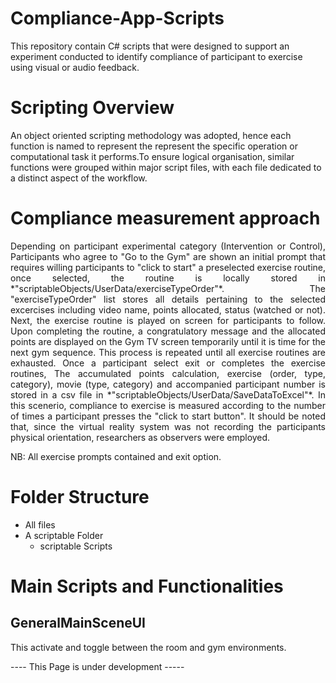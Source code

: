 # Compliance-App-Scripts
This repository contain C# scripts that were designed to support an experiment conducted to identify compliance of participant to exercise using visual or audio feedback.

# Scripting Overview
An object oriented scripting methodology was adopted, hence each function is named to represent the represent the specific operation or computational task it performs.To ensure logical organisation, similar functions were grouped within major script files, with each file dedicated to a distinct aspect of the workflow.

# Compliance measurement approach

<p align="justify">
Depending on participant experimental category (Intervention or Control), Participants who agree to "Go to the Gym" are shown an initial prompt that requires willing participants to "click to start" a preselected exercise routine, once selected, the routine is locally stored in *"scriptableObjects/UserData/exerciseTypeOrder"*. The "exerciseTypeOrder" list stores all details pertaining to the selected excercises including video name, points allocated, status (watched or not). Next, the exercise routine is played on screen for participants to follow. Upon completing the routine, a congratulatory message and the allocated points are displayed on the Gym TV screen temporarily until it is time for the next gym sequence. This process is repeated until all exercise routines are exhausted. Once a participant select exit or completes the exercise routines, The accumulated points calculation, exercise (order, type, category), movie (type, category) and accompanied participant number is stored in a csv file in *"scriptableObjects/UserData/SaveDataToExcel"*. In this scenerio, compliance to exercise is measured according to the number of times a participant presses the "click to start button". It should be noted that, since the virtual reality system was not recording the participants physical orientation, researchers as observers were employed.   

NB: All exercise prompts contained and exit option.
</p>

# Folder Structure
  - All files
  - A scriptable Folder
    - scriptable Scripts

# Main Scripts and Functionalities
## GeneralMainSceneUI
This activate and toggle between the room and gym environments.

----  This Page is under development -----
